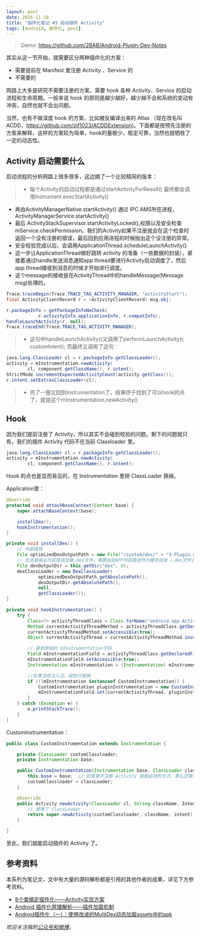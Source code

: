 ```yaml
---
layout: post
date: 2016-11-16
title: "插件化笔记 #3 启动插件 Activity"
tags: [Android, 插件化, post]
---
```


> Demo: https://github.com/2BAB/Android-Plugin-Dev-Notes

其实从这一节开始，就需要区分两种插件化的方案：

- 需要提前在 Manifest 里注册 Activity 、Service 的
- 不需要的

网路上大多是研究不需要注册的方案，需要 hook 各种 Activity、Service 的启动流程和生命周期。一般来说 hook 的原则是越少越好，越少越不会和系统的变动有冲突，自然也就不会出问题。

当然，也有不做深度 hook 的方案，比如被反编译出来的 Atlas （现在改名叫 ACDD，https://github.com/zjf1023/ACDDExtension)。下面都是按预先注册的方案来解释，这样的方案较为简单，hook的量极少，稳定可靠，当然也就牺牲了一定的动态性。

<!--more-->

## Activity 启动需要什么

启动流程的分析网路上很多很多，这边摘了一个比较精简的版本：

> - 每个Activity的启动过程都是通过startActivityForResult() 最终都会调用Instrument.execStartActivity()
- 再由ActivityManagerNative.startActivity() 通过 IPC AMS所在进程，ActivityManagerService.startActivity()
- 最后 ActivityStackSupervisor.startActivityLocked(),权限以及安全检查mService.checkPermission。我们的Activity如果不注册就会在这个检查时返回一个没有注册的错误，最后回到应用进程的时候抛出这个没注册的异常。
- 安全校验完成以后，会调用ApplicationThread.scheduleLaunchActivity()
- 这一步让ApplicationThread做好跳转 activity 的准备（一些数据的封装），紧接着通过handle发送消息通知app.thread要进行Activity启动调度了，然后 app.thread接收到消息的时候才开始进行调度。
- 这个message的接收是在ActivityThread中的handleMessage(Message msg)处理的。

``` java
Trace.traceBegin(Trace.TRACE_TAG_ACTIVITY_MANAGER, "activityStart");
final ActivityClientRecord r = (ActivityClientRecord) msg.obj;

r.packageInfo = getPackageInfoNoCheck(
	        r.activityInfo.applicationInfo, r.compatInfo);
handleLaunchActivity(r, null);
Trace.traceEnd(Trace.TRACE_TAG_ACTIVITY_MANAGER);
```

> - 这句中handleLaunchActivity()又调用了performLaunchActivity(r, customIntent); 而最终又调用了这句：

``` java
java.lang.ClassLoader cl = r.packageInfo.getClassLoader();
activity = mInstrumentation.newActivity(
        cl, component.getClassName(), r.intent);
StrictMode.incrementExpectedActivityCount(activity.getClass());
r.intent.setExtrasClassLoader(cl);
```

> - 兜了一圈又回到Instrumentation了。结果终于找到了可以hook的点了，就是这个mInstrumentation.newActivity()

## Hook

因为我们提前注册了 Activity，所以其实不会碰到校验的问题。剩下的问题就只有，我们的插件 Activity 代码不在当前 Classloader 里。

``` java
java.lang.ClassLoader cl = r.packageInfo.getClassLoader();
activity = mInstrumentation.newActivity(
        cl, component.getClassName(), r.intent);
```

Hook 的点也是显而易见的，在 Instrumentation 里把 ClassLoader 换掉。

Application里：

``` java
@Override
protected void attachBaseContext(Context base) {
    super.attachBaseContext(base);

    installDex();
    hookInstrumentation();
}

private void installDex() {
    // 外部路径
    File optimizedDexOutputPath = new File("/system/dex/" + "3-Plugin.apk");
    // 无法直接从外部路径加载.dex文件，需要指定APP内部路径作为缓存目录（.dex文件会被解压到此目录）
    File dexOutputDir = this.getDir("dex", 0);
    dexClassLoader = new DexClassLoader(
            optimizedDexOutputPath.getAbsolutePath(),
            dexOutputDir.getAbsolutePath(),
            null,
            getClassLoader());
}

private void hookInstrumentation() {
    try {
        Class<?> activityThreadClass = Class.forName("android.app.ActivityThread");
        Method currentActivityThreadMethod = activityThreadClass.getDeclaredMethod("currentActivityThread");
        currentActivityThreadMethod.setAccessible(true);
        Object currentActivityThread = currentActivityThreadMethod.invoke(null);

        // 拿到原始的 mInstrumentation字段
        Field mInstrumentationField = activityThreadClass.getDeclaredField("mInstrumentation");
        mInstrumentationField.setAccessible(true);
        Instrumentation mInstrumentation = (Instrumentation) mInstrumentationField.get(currentActivityThread);

        //如果没有注入过，就执行替换
        if (!(mInstrumentation instanceof CustomInstrumentation)) {
            CustomInstrumentation pluginInstrumentation = new CustomInstrumentation(mInstrumentation, dexClassLoader);
            mInstrumentationField.set(currentActivityThread, pluginInstrumentation);
        }
    } catch (Exception e) {
        e.printStackTrace();
    }
}
```

CustomInstrumentation：

``` java
public class CustomInstrumentation extends Instrumentation {

    private ClassLoader customClassloader;
    private Instrumentation base;

    public CustomInstrumentation(Instrumentation base, ClassLoader classLoader) {
        this.base = base;  // 如果要不注册 Activity 就能启动的方式，那么还需要 hook execStartActivity 等方法，此时会用到这个 base 的 Instrumentation
        customClassloader = classLoader;
    }

    @Override
    public Activity newActivity(ClassLoader cl, String className, Intent intent) throws InstantiationException, IllegalAccessException, ClassNotFoundException {
        // 替换了 ClassLoader
        return super.newActivity(customClassloader, className, intent);
    }

}
```

至此，我们就能启动插件的 Activity 了。

## 参考资料

本系列为笔记文，文中有大量的源码解析都是引用的其他作者的成果，详见下方参考资料。

- [8个类搞定插件化——Activity实现方案](http://kymjs.com/code/2016/05/15/01)
- [Android 插件化原理解析——插件加载机制](http://weishu.me/2016/04/05/understand-plugin-framework-classloader/)
- [Android插件化（一）：使用改进的MultiDex动态加载assets中的apk](https://github.com/nuptboyzhb/AndroidPluginFramework/blob/master/%E7%AC%AC%E4%B8%80%E8%AF%BE-%E6%94%B9%E8%BF%9B%E7%9A%84MultiDex%E5%8A%A8%E6%80%81%E5%8A%A0%E8%BD%BD%E6%99%AE%E9%80%9Aapk/README.md)

*欢迎关注我的[公众号和微博](/about)。*
